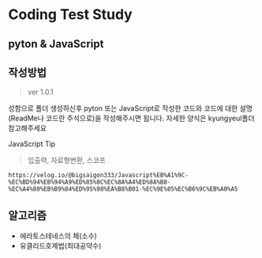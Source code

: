 # Coding Test Study

## pyton & JavaScript

## 작성방법

> ver 1.0.1

성함으로 폴더 생성하신후
pyton 또는 JavaScript로 작성한 코드와
코드에 대한 설명(ReadMe나 코드란 주석으로)을 작성해주시면 됩니다.
자세한 양식은 kyungyeul폴더 참고해주세요

JavaScript Tip

> 입출력, 자료형변환, 스코프

```
https://velog.io/@bigsaigon333/Javascript%EB%A1%9C-%EC%BD%94%EB%94%A9%ED%85%8C%EC%8A%A4%ED%8A%B8-%EC%A4%80%EB%B9%84%ED%95%98%EA%B8%B01-%EC%9E%85%EC%B6%9C%EB%A0%A5
```

## 알고리즘

- 에라토스테네스의 체(소수)
- 유클리드호제법(최대공약수)
